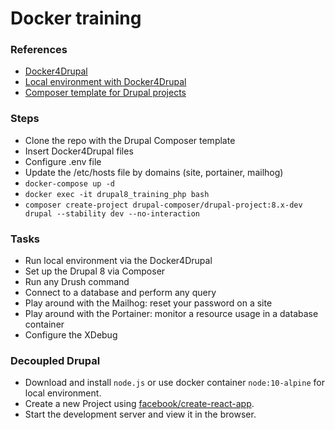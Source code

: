 # Docker training

### References

* [Docker4Drupal](https://github.com/wodby/docker4drupal)
* [Local environment with Docker4Drupal](https://wodby.com/docs/stacks/drupal/local/)
* [Composer template for Drupal projects](https://github.com/drupal-composer/drupal-project)

### Steps

* Clone the repo with the Drupal Composer template
* Insert Docker4Drupal files
* Configure .env file
* Update the /etc/hosts file by domains (site, portainer, mailhog) 
* `docker-compose up -d`
* `docker exec -it drupal8_training_php bash`
* `composer create-project drupal-composer/drupal-project:8.x-dev drupal --stability dev --no-interaction`

### Tasks

* Run local environment via the Docker4Drupal
* Set up the Drupal 8 via Composer
* Run any Drush command
* Connect to a database and perform any query
* Play around with the Mailhog: reset your password on a site
* Play around with the Portainer: monitor a resource usage in a database container
* Configure the XDebug

### Decoupled Drupal

* Download and install `node.js` or use docker container `node:10-alpine` for local environment.
* Create a new Project using [facebook/create-react-app](https://github.com/facebook/create-react-app).
* Start the development server and view it in the browser.
